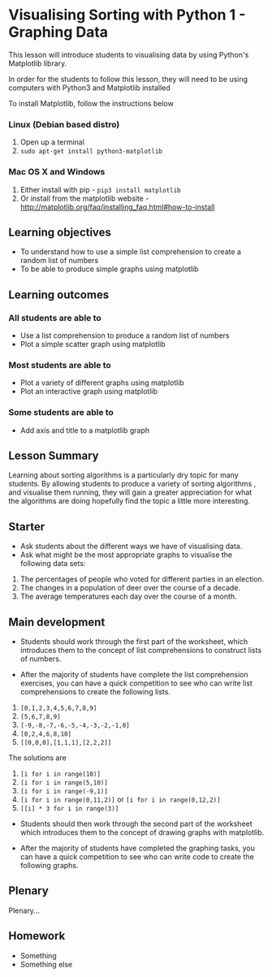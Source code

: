 # Visualising Sorting with Python 1 - Graphing Data

This lesson will introduce students to visualising data by using Python's Matplotlib library.

In order for the students to follow this lesson, they will need to be using computers with Python3 and Matplotlib installed

To install Matplotlib, follow the instructions below

### Linux (Debian based distro)
1. Open up a terminal
2. `sudo apt-get install python3-matplotlib`

### Mac OS X and Windows
1. Either install with pip - `pip3 install matplotlib`
2. Or install from the matplotlib website - http://matplotlib.org/faq/installing_faq.html#how-to-install

## Learning objectives

- To understand how to use a simple list comprehension to create a random list of numbers
- To be able to produce simple graphs using matplotlib

## Learning outcomes

### All students are able to

- Use a list comprehension to produce a random list of numbers
- Plot a simple scatter graph using matplotlib

### Most students are able to

- Plot a variety of different graphs using matplotlib
- Plot an interactive graph using matplotlib

### Some students are able to

- Add axis and title to a matplotlib graph

## Lesson Summary

Learning about sorting algorithms is a particularly dry topic for many students. By allowing students to produce a variety of sorting algorithms , and visualise them running, they will gain a greater appreciation for what the algorithms are doing hopefully find the topic a little more interesting.

## Starter ##

- Ask students about the different ways we have of visualising data.
- Ask what might be the most appropriate graphs to visualise the following data sets:
1. The percentages of people who voted for different parties in an election.
2. The changes in a population of deer over the course of a decade.
3. The average temperatures each day over the course of a month.

## Main development

- Students should work through the first part of the worksheet, which introduces them to the concept of list comprehensions to construct lists of numbers.

- After the majority of students have complete the list comprehension exercises, you can have a quick competition to see who can write list comprehensions to create the following lists.

1. `[0,1,2,3,4,5,6,7,8,9]`
2. `[5,6,7,8,9]`
3. `[-9,-8,-7,-6,-5,-4,-3,-2,-1,0]`
4. `[0,2,4,6,8,10]`
5. `[[0,0,0],[1,1,1],[2,2,2]]`

The solutions are
1. `[i for i in range(10)]`
2. `[i for i in range(5,10)]`
3. `[i for i in range(-9,1)]`
4. `[i for i in range(0,11,2)]` or `[i for i in range(0,12,2)]`
5. `[[i] * 3 for i in range(3)]`

- Students should then work through the second part of the worksheet which introduces them to the concept of drawing graphs with matplotlib.

- After the majority of students have completed the graphing tasks, you can have a quick competition to see who can write code to create the following graphs.


## Plenary

Plenary...

## Homework

- Something
- Something else
